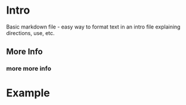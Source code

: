 # Intro

Basic markdown file - easy way to format text in an intro file explaining directions, use, etc.

## More Info

### more more info

# Example